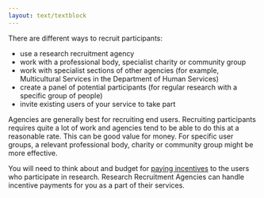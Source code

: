 ```yaml
---
layout: text/textblock
---
```


There are different ways to recruit participants:
- use a research recruitment agency
- work with a professional body, specialist charity or community group
- work with specialist sections of other agencies (for example, Multicultural Services in the Department of Human Services)
- create a panel of potential participants (for regular research with a specific group of people)
- invite existing users of your service to take part

Agencies are generally best for recruiting end users. Recruiting participants requires quite a lot of work and agencies tend to be able to do this at a reasonable rate. This can be good value for money. For specific user groups, a relevant professional body, charity or community group might be more effective.

You will need to think about and budget for [paying incentives](/user-research/paying-incentives/) to the users who participate in research. Research Recruitment Agencies can handle incentive payments for you as a part of their services.
